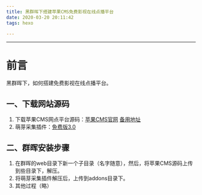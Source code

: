 ```yaml
---
title: 黑群晖下搭建苹果CMS免费影视在线点播平台
date: 2020-03-20 20:11:42
tags: hexo

---
```


---

# 前言

黑群晖下，如何搭建免费影视在线点播平台。

<!---more--->

## 一、下载网站源码

1. 下载苹果CMS网点平台源码：[苹果CMS官网](http://www.maccmsv10.com/)  [备用地址](https://www.lanzous.com/iadrj9i
   )
2. 萌芽采集插件：[免费版3.0](https://www.lanzous.com/iadya3a)

## 二、群晖安装步骤

1. 在群晖的web目录下新一个子目录（名字随意），然后，将苹果CMS源码上传到些目录下，解压。
2. 将萌芽采集插件解压后，上传到addons目录下。
3. 其他过程（略）